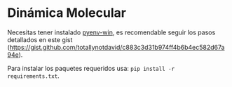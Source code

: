 # Dinámica Molecular

Necesitas tener instalado [pyenv-win](https://github.com/pyenv-win/pyenv-win), es recomendable seguir los pasos detallados en este gist (https://gist.github.com/totallynotdavid/c883c3d31b974ff4b6b4ec582d67a94e).

Para instalar los paquetes requeridos usa: `pip install -r requirements.txt`.
